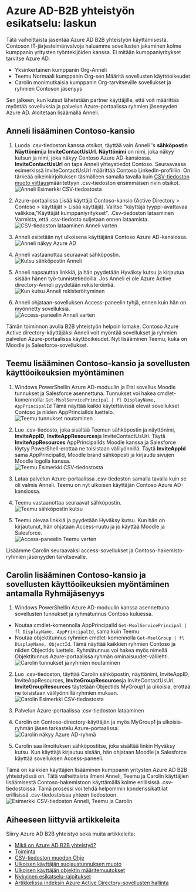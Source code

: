 <properties
   pageTitle="Version Azure Active Directory-B2B yhteistyön preview'lla | Microsoft Azure"
   description="Azure Active Directory-B2B yhteistyö tukee yrityksen yhteydet ottamalla liikekumppanien käyttämään yrityksen sovellustesi valikoivasti"
   services="active-directory"
   documentationCenter=""
   authors="viv-liu"
   manager="cliffdi"
   editor=""
   tags=""/>

<tags
   ms.service="active-directory"
   ms.devlang="NA"
   ms.topic="get-started-article"
   ms.tgt_pltfrm="NA"
   ms.workload="identity"
   ms.date="05/09/2016"
   ms.author="viviali"/>

# <a name="azure-ad-b2b-collaboration-preview-detailed-walkthrough"></a>Azure AD-B2B yhteistyön esikatselu: laskun

Tätä vaiheittaista jäsentää Azure AD B2B yhteistyön käyttämisestä. Contoson IT-järjestelmänvalvoja haluamme sovellusten jakaminen kolme kumppanin yritysten työntekijöiden kanssa. Ei mitään kumppaniyritykset tarvitse Azure AD.

- Yksinkertainen kumppanin Org-Anneli
- Teemu Normaali kumppanin Org-sen Määritä sovellusten käyttöoikeudet
- Carolin monimutkaisia kumppanin Org-tarvitseville sovellukset ja ryhmien Contoson jäsenyys

Sen jälkeen, kun kutsut lähetetään partner käyttäjille, että voit määrittää myöntää sovelluksia ja palvelun Azure-portaalissa ryhmien jäsenyyden Azure AD. Aloitetaan lisäämällä Anneli.

## <a name="adding-alice-to-the-contoso-directory"></a>Anneli lisääminen Contoso-kansio
1. Luoda .csv-tiedoston kanssa otsikot, täyttää vain Anneli 's **sähköpostin** **Näyttönimi**ja **InviteContactUsUrl**. **Näyttönimi** on nimi, joka näkyy kutsun ja nimi, joka näkyy Contoso Azure AD-kansiossa. **InviteContactUsUrl** on tapa Anneli yhteystiedot Contoso. Seuraavassa esimerkissä InviteContactUsUrl määrittää Contoso LinkedIn-profiiliin. On tärkeää oikeinkirjoituksen täsmälleen samalla tavalla kuin [CSV-tiedoston muoto viittaus](active-directory-b2b-references-csv-file-format.md)määritettyyn .csv-tiedoston ensimmäisen rivin otsikot.  
![Anneli Esimerkki CSV-tiedostosta](./media/active-directory-b2b-detailed-walkthrough/AliceCSV.png)

2. Azure-portaalissa Lisää käyttäjä Contoso-kansio (Active Directory > Contoso > käyttäjät > Lisää käyttäjä). Valitse "käyttäjä tyyppi-avattavaa valikkoa,"Käyttäjät kumppaniyritykset". .Csv-tiedoston lataaminen Varmista, että .csv-tiedosto suljetaan ennen lataamista.  
![CSV-tiedoston lataaminen Anneli varten](./media/active-directory-b2b-detailed-walkthrough/AliceUpload.png)

3. Anneli esitetään nyt ulkoisena käyttäjänä Contoso Azure AD-kansiossa.  
![Anneli näkyy Azure AD](./media/active-directory-b2b-detailed-walkthrough/AliceInAD.png)

4. Anneli vastaanottaa seuraavat sähköpostin.  
![Kutsu sähköpostin Anneli](./media/active-directory-b2b-detailed-walkthrough/AliceEmail.png)

5. Anneli napsauttaa linkkiä, ja hän pyydetään Hyväksy kutsu ja kirjautua sisään hänen työ-tunnistetiedoilla. Jos Anneli ei ole Azure Active directory-Anneli pyydetään rekisteröintiä.  
![Kun kutsu Anneli rekisteröityminen](./media/active-directory-b2b-detailed-walkthrough/AliceSignUp.png)

6. Anneli ohjataan-sovelluksen Access-paneelin tyhjä, ennen kuin hän on myönnetty sovelluksia.  
![Access-paneelin Anneli varten](./media/active-directory-b2b-detailed-walkthrough/AliceAccessPanel.png)

Tämän toiminnon avulla B2B yhteistyön helpoin lomake. Contoso Azure Active directory-käyttäjäksi Anneli voit myöntää sovellukset ja ryhmien palvelun Azure-portaalissa käyttöoikeudet. Nyt lisääminen Teemu, kuka on Moodle ja Salesforce-sovellukset.

## <a name="adding-bob-to-the-contoso-directory-and-granting-access-to-apps"></a>Teemu lisääminen Contoso-kansio ja sovellusten käyttöoikeuksien myöntäminen
1. Windows PowerShellin Azure AD-moduulin ja Etsi sovellus Moodle tunnukset ja Salesforce asennettuna. Tunnukset voi hakea cmdlet-komennolla: `Get-MsolServicePrincipal | fl DisplayName, AppPrincipalId` Tämä näyttää kaikki käytettävissä olevat sovellukset Contoso ja niiden AppPrincialIds luettelo.  
![Teemu tunnukset noutaminen](./media/active-directory-b2b-detailed-walkthrough/BobPowerShell.png)

2. Luo .csv-tiedosto, joka sisältää Teemun sähköpostin ja näyttönimi, **InviteAppID**, **InviteAppResources**ja InviteContactUsUrl. Täytä **InviteAppResources** AppPrincipalIds Moodle kanssa ja Salesforce löytyy PowerShell-erottaa ne toisistaan välilyönnillä. Täytä **InviteAppId** sama AppPrincipalId, Moodle brand sähköposti ja kirjaudu sivujen Moodle logolla kanssa.  
![Teemu Esimerkki CSV-tiedostosta](./media/active-directory-b2b-detailed-walkthrough/BobCSV.png)

3. Lataa palvelun Azure-portaalissa .csv-tiedoston samalla tavalla kuin se oli valmis Anneli. Teemu on nyt ulkoisen käyttäjän Contoso Azure AD-kansiossa.

4. Teemu vastaanottaa seuraavat sähköpostin.  
![Teemu sähköpostin kutsu](./media/active-directory-b2b-detailed-walkthrough/BobEmail.png)

5. Teemu olevaa linkkiä ja pyydetään Hyväksy kutsu. Kun hän on kirjautunut, hän ohjataan Access-ruutu ja jo käyttää Moodle ja Salesforce.  
![Access-paneelin Teemu varten](./media/active-directory-b2b-detailed-walkthrough/BobAccessPanel.png)

Lisäämme Carolin seuraavaksi access-sovellukset ja Contoso-hakemisto-ryhmien jäsenyyden tarvitsevalle.

## <a name="adding-carol-to-the-contoso-directory-granting-access-to-apps-and-giving-group-membership"></a>Carolin lisääminen Contoso-kansio ja sovellusten käyttöoikeuksien myöntäminen antamalla Ryhmäjäsenyys

1. Windows PowerShellin Azure AD-moduulin kanssa asennettuna sovellusten tunnukset ja ryhmätunnus Contoso kuluessa.
 - Noutaa cmdlet-komennolla AppPrincipalId `Get-MsolServicePrincipal | fl DisplayName, AppPrincipalId`, sama kuin Teemu
 - Noutaa objektitunnus ryhmien cmdlet-komennolla `Get-MsolGroup | fl DisplayName, ObjectId`. Tämä näyttää kaikkien ryhmien Contoso ja niiden ObjectIds luettelo. Ryhmätunnus voi hakea myös nimellä Objektitunnus Azure-portaalissa ryhmän ominaisuudet-välilehti.  
![Carolin tunnukset ja ryhmien noutaminen](./media/active-directory-b2b-detailed-walkthrough/CarolPowerShell.png)

2. Luo .csv-tiedoston, täyttää Carolin sähköpostin, näyttönimi, InviteAppID, InviteAppResources, **InviteGroupResources**ja InviteContactUsUrl. **InviteGroupResources** täytetään ObjectIds MyGroup1 ja ulkoisia, erottaa ne toisistaan välilyönnillä ryhmien mukaan.  
![Carolin Esimerkki CSV-tiedostosta](./media/active-directory-b2b-detailed-walkthrough/CarolCSV.png)

3. Palvelun Azure-portaalissa .csv-tiedoston lataaminen

4. Carolin on Contoso-directory-käyttäjän ja myös MyGroup1 ja ulkoisia-ryhmän jäsen tarkastelu Azure-portaalissa.  
![Carolin näkyy Azure AD-ryhmä](./media/active-directory-b2b-detailed-walkthrough/CarolGroup.png)

5. Carolin saa ilmoituksen sähköpostitse, joka sisältää linkin Hyväksy kutsu. Kun käyttäjä kirjautuu sisään, hän ohjataan Moodle ja Salesforce käyttää sovelluksen Access-paneeli.  

Tämä on kaikkien käyttäjien lisääminen kumppanin yritysten Azure AD B2B yhteistyössä on. Tätä vaiheittaista ilmeni Anneli, Teemu ja Carolin käyttäjien lisäämisestä Contoso-hakemistoon käyttämällä kolme erillisissä .csv-tiedostoissa. Tämä prosessi voi tehdä helpommin kondenssikattilat erillisissä .csv-tiedostoissa yhteen tiedostoon.  
![Esimerkki CSV-tiedoston Anneli, Teemu ja Carolin](./media/active-directory-b2b-detailed-walkthrough/CombinedCSV.png)

## <a name="related-articles"></a>Aiheeseen liittyviä artikkeleita
Siirry Azure AD B2B yhteistyö sekä muita artikkeleita:

- [Mikä on Azure AD B2B yhteistyö?](active-directory-b2b-what-is-azure-ad-b2b.md)
- [Toiminta](active-directory-b2b-how-it-works.md)
- [CSV-tiedoston muodon Ohje](active-directory-b2b-references-csv-file-format.md)
- [Ulkoisen käyttäjän suojaustunnuksen muoto](active-directory-b2b-references-external-user-token-format.md)
- [Ulkoisen käyttäjän objektin määritemuutokset](active-directory-b2b-references-external-user-object-attribute-changes.md)
- [Nykyinen esikatselu-rajoitukset](active-directory-b2b-current-preview-limitations.md)
- [Artikkelissa indeksin Azure Active Directory-sovellusten hallinta](active-directory-apps-index.md)
